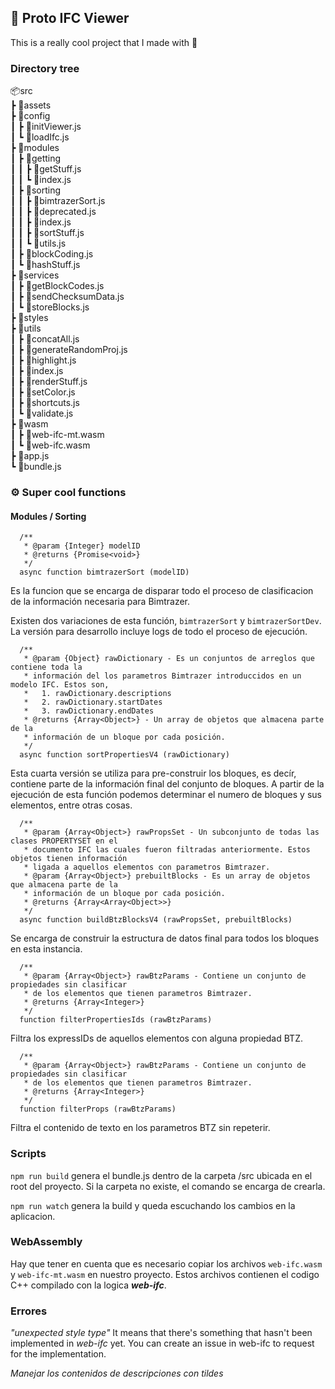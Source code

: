 ## 🏢 Proto IFC Viewer
This is a really cool project that I made with 💛

### Directory tree
📦src <br/>
 ┣ 📂assets <br/>
 ┣ 📂config <br/>
 ┃ ┣ 📜initViewer.js <br/>
 ┃ ┗ 📜loadIfc.js <br/>
 ┣ 📂modules <br/>
 ┃ ┣ 📂getting <br/>
 ┃ ┃ ┣ 📜getStuff.js <br/>
 ┃ ┃ ┗ 📜index.js <br/>
 ┃ ┣ 📂sorting <br/>
 ┃ ┃ ┣ 📜bimtrazerSort.js <br/>
 ┃ ┃ ┣ 📜deprecated.js <br/>
 ┃ ┃ ┣ 📜index.js <br/>
 ┃ ┃ ┣ 📜sortStuff.js <br/>
 ┃ ┃ ┗ 📜utils.js <br/>
 ┃ ┣ 📜blockCoding.js <br/>
 ┃ ┗ 📜hashStuff.js <br/>
 ┣ 📂services <br/>
 ┃ ┣ 📜getBlockCodes.js <br/>
 ┃ ┣ 📜sendChecksumData.js <br/>
 ┃ ┗ 📜storeBlocks.js <br/>
 ┣ 📂styles <br/>
 ┣ 📂utils <br/>
 ┃ ┣ 📜concatAll.js <br/>
 ┃ ┣ 📜generateRandomProj.js <br/>
 ┃ ┣ 📜highlight.js <br/>
 ┃ ┣ 📜index.js <br/>
 ┃ ┣ 📜renderStuff.js <br/>
 ┃ ┣ 📜setColor.js <br/>
 ┃ ┣ 📜shortcuts.js <br/>
 ┃ ┗ 📜validate.js <br/>
 ┣ 📂wasm <br/>
 ┃ ┣ 📜web-ifc-mt.wasm <br/>
 ┃ ┗ 📜web-ifc.wasm <br/>
 ┣ 📜app.js <br/>
 ┗ 📜bundle.js <br/>

### ⚙ Super cool functions

#### Modules / Sorting

```JS
  /**
   * @param {Integer} modelID
   * @returns {Promise<void>}
   */
  async function bimtrazerSort (modelID)  
```
Es la funcion que se encarga de disparar todo el proceso de clasificacion de la información necesaria para Bimtrazer.

Existen dos variaciones de esta función, `bimtrazerSort` y `bimtrazerSortDev`. La versión para desarrollo incluye logs de todo el proceso de ejecución.

```JS
  /**
   * @param {Object} rawDictionary - Es un conjuntos de arreglos que contiene toda la 
   * información del los parametros Bimtrazer introduccidos en un modelo IFC. Estos son,
   *   1. rawDictionary.descriptions
   *   2. rawDictionary.startDates
   *   3. rawDictionary.endDates
   * @returns {Array<Object>} - Un array de objetos que almacena parte de la
   * información de un bloque por cada posición.
   */
  async function sortPropertiesV4 (rawDictionary)  
```
Esta cuarta versión se utiliza para pre-construir los bloques, es decír, contiene parte de la información final del conjunto de bloques. A partir de la ejecución de esta función podemos determinar el numero de bloques y sus elementos, entre otras cosas.

```JS
  /**
   * @param {Array<Object>} rawPropsSet - Un subconjunto de todas las clases PROPERTYSET en el
   * documento IFC las cuales fueron filtradas anteriormente. Estos objetos tienen información
   * ligada a aquellos elementos con parametros Bimtrazer.
   * @param {Array<Object>} prebuiltBlocks - Es un array de objetos que almacena parte de la
   * información de un bloque por cada posición.
   * @returns {Array<Array<Object>>}
   */
  async function buildBtzBlocksV4 (rawPropsSet, prebuiltBlocks)  
```
Se encarga de construir la estructura de datos final para todos los bloques en esta instancia.

```JS
  /**
   * @param {Array<Object>} rawBtzParams - Contiene un conjunto de propiedades sin clasificar
   * de los elementos que tienen parametros Bimtrazer.
   * @returns {Array<Integer>}
   */
  function filterPropertiesIds (rawBtzParams)  
```
Filtra los expressIDs de aquellos elementos con alguna propiedad BTZ.


```JS
  /**
   * @param {Array<Object>} rawBtzParams - Contiene un conjunto de propiedades sin clasificar
   * de los elementos que tienen parametros Bimtrazer.
   * @returns {Array<Integer>}
   */
  function filterProps (rawBtzParams)  
```
Filtra el contenido de texto en los parametros BTZ sin repeterir.

### Scripts
`npm run build` genera el bundle.js dentro de la carpeta /src ubicada en el root del proyecto. Si la carpeta no existe, el comando se encarga de crearla.

`npm run watch` genera la build y queda escuchando los cambios en la aplicacion.

### WebAssembly
Hay que tener en cuenta que es necesario copiar los archivos `web-ifc.wasm` y `web-ifc-mt.wasm` en nuestro proyecto.
Estos archivos contienen el codigo C++ compilado con la logica **_web-ifc_**.

### Errores
_"unexpected style type"_
It means that there's something that hasn't been implemented in _web-ifc_ yet. You can create an issue in web-ifc to request for the implementation.

_Manejar los contenidos de descripciones con tildes_
